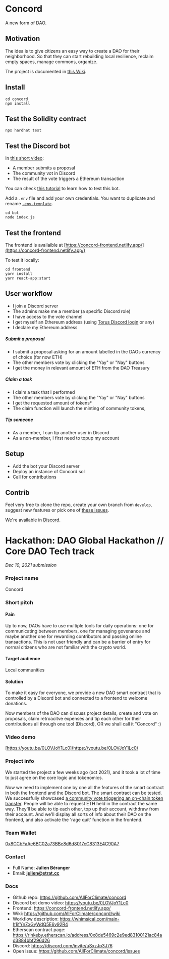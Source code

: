 # Concord

A new form of DAO.

## Motivation

The idea is to give citizens an easy way to create a DAO for their neighborhood. So that they can start rebuilding local resilience, reclaim empty spaces, manage commons, organize. 

The project is documented in [this Wiki](https://github.com/AllForClimate/concord/wiki).

## Install

```
cd concord
npm install
```

## Test the Solidity contract

```
npx hardhat test
```

## Test the Discord bot

In [this short video](https://youtu.be/0LOVJoY1Lc0):

- A member submits a proposal 
- The community vot in Discord
- The result of the vote triggers a Ethereum transaction 

You can check [this tutorial](https://anidiots.guide/getting-started/getting-started-long-version/) to learn how to test this bot.

Add a `.env` file and add your own credentials. You want to duplicate and rename [`.env.template`](https://github.com/AllForClimate/concord/blob/main/discord/.env.example).

```
cd bot
node index.js
```

## Test the frontend

The frontend is availaible at [https://concord-frontend.netlify.app/](https://concord-frontend.netlify.app/)

To test it locally:

```
cd frontend
yarn install
yarn react-app:start
```

## User workflow

- I join a Discord server
- The admins make me a member (a specific Discord role)
- I have access to the vote channel
- I get myself an Ethereum address (using [Torus Discord login](https://app.tor.us/) or any)
- I declare my Ethereum address

##### Submit a proposal

- I submit a proposal asking for an amount labelled in the DAOs currency of choice (for now ETH)
- The other members vote by clicking the "Yay" or "Nay" buttons
- I get the money in relevant amount of ETH from the DAO Treasury

##### Claim a task

- I claim a task that I performed
- The other members vote by clicking the "Yay" or "Nay" buttons
- I get the requested amount of tokens*
- The claim function will launch the minting of community tokens, 

##### Tip someone

- As a member, I can tip another user in Discord
- As a non-member, I first need to topup my account

## Setup

- Add the bot your Discord server
- Deploy an instance of Concord.sol
- Call for contributions

## Contrib

Feel very free to clone the repo, create your own branch from `develop`, suggest new features or pick one of [these issues](https://github.com/AllForClimate/concord/issues).  

We're available in [Discord](https://discord.gg/uSxzJp3J76).

# Hackathon: DAO Global Hackathon // **Core DAO Tech** track

_Dec 10, 2021 submission_

### Project name

Concord

### Short pitch

#### Pain

Up to now, DAOs have to use multiple tools for daily operations: one for communicating between members, one for managing govenance and maybe another one for rewarding contributors and passing online transactions. This is not user friendly and can be a barrier of entry for normal citizens who are not familiar with the crypto world.

#### Target audience

Local communities

#### Solution

To make it easy for everyone, we provide a new DAO smart contract that is controlled by a Discord bot and connected to a frontend to welcome donations.

Now members of the DAO can discuss project details, create and vote on proposals, claim retroacitve expenses and tip each other for their contributions all through one tool (Discord), OR we shall call it "Concord" :)

### Video demo

[https://youtu.be/0LOVJoY1Lc0](https://youtu.be/0LOVJoY1Lc0)

### Project info

We started the project a few weeks ago (oct 2021), and it took a lot of time to just agree on the core logic and tokenomics. 

Now we need to implement one by one all the features of the smart contract in both the frontend and the Discord bot. The smart contract can be tested. We successfully showcased [a community vote triggering an on-chain token transfer](https://rinkeby.etherscan.io/tx/0xe039c96396bd4d8c0f01f8b412e3517c57b7316678441477b337a7fbdf214545). People will be able to request ETH held in the contract the same way. They'll be able to tip each other, top up their account, withdraw from their account. And we'll display all sorts of info about their DAO on the frontend, and also activate the 'rage quit' function in the frontend. 

### Team Wallet

[0x8CCbFaAe6BC02a73BBe8d6d8017cC8313E4C90A7](https://rinkeby.etherscan.io/address/0x8CCbFaAe6BC02a73BBe8d6d8017cC8313E4C90A7)

### Contact

- Full Name: **Julien Béranger**
- Email: **julien@strat.cc**

### Docs
    
- Github repo: https://github.com/AllForClimate/concord
- Discord bot demo video: https://youtu.be/0LOVJoY1Lc0
- Frontend: https://concord-frontend.netlify.app/
- Wiki: https://github.com/AllForClimate/concord/wiki
- Workflow description: https://whimsical.com/main-h1ifYnZxGyWdQ5E6y92R4
- Etherscan contract page: https://rinkeby.etherscan.io/address/0x8de5469c2e9ed83100121ac84ad3884bbf296d26
- Discord: https://discord.com/invite/uSxzJp3J76
- Open issue: https://github.com/AllForClimate/concord/issues


